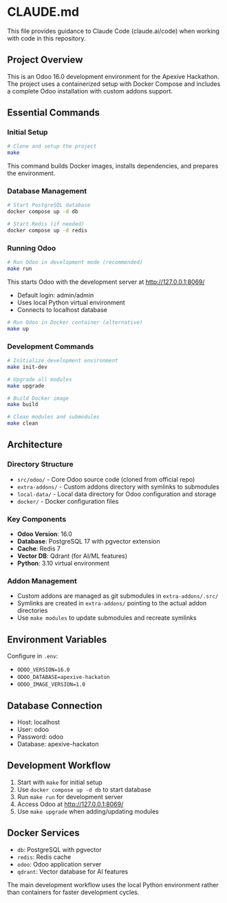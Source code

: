 # CLAUDE.md

This file provides guidance to Claude Code (claude.ai/code) when working with code in this repository.

## Project Overview

This is an Odoo 16.0 development environment for the Apexive Hackathon. The project uses a containerized setup with Docker Compose and includes a complete Odoo installation with custom addons support.

## Essential Commands

### Initial Setup
```bash
# Clone and setup the project
make
```
This command builds Docker images, installs dependencies, and prepares the environment.

### Database Management
```bash
# Start PostgreSQL database
docker compose up -d db

# Start Redis (if needed)
docker compose up -d redis
```

### Running Odoo
```bash
# Run Odoo in development mode (recommended)
make run
```
This starts Odoo with the development server at http://127.0.0.1:8069/
- Default login: admin/admin
- Uses local Python virtual environment
- Connects to localhost database

```bash
# Run Odoo in Docker container (alternative)
make up
```

### Development Commands
```bash
# Initialize development environment
make init-dev

# Upgrade all modules
make upgrade

# Build Docker image
make build

# Clean modules and submodules
make clean
```

## Architecture

### Directory Structure
- `src/odoo/` - Core Odoo source code (cloned from official repo)
- `extra-addons/` - Custom addons directory with symlinks to submodules
- `local-data/` - Local data directory for Odoo configuration and storage
- `docker/` - Docker configuration files

### Key Components
- **Odoo Version**: 16.0
- **Database**: PostgreSQL 17 with pgvector extension
- **Cache**: Redis 7
- **Vector DB**: Qdrant (for AI/ML features)
- **Python**: 3.10 virtual environment

### Addon Management
- Custom addons are managed as git submodules in `extra-addons/.src/`
- Symlinks are created in `extra-addons/` pointing to the actual addon directories
- Use `make modules` to update submodules and recreate symlinks

## Environment Variables
Configure in `.env`:
- `ODOO_VERSION=16.0`
- `ODOO_DATABASE=apexive-hackaton`
- `ODOO_IMAGE_VERSION=1.0`

## Database Connection
- Host: localhost
- User: odoo
- Password: odoo
- Database: apexive-hackaton

## Development Workflow
1. Start with `make` for initial setup
2. Use `docker compose up -d db` to start database
3. Run `make run` for development server
4. Access Odoo at http://127.0.0.1:8069/
5. Use `make upgrade` when adding/updating modules

## Docker Services
- `db`: PostgreSQL with pgvector
- `redis`: Redis cache
- `odoo`: Odoo application server
- `qdrant`: Vector database for AI features

The main development workflow uses the local Python environment rather than containers for faster development cycles.